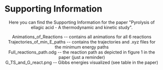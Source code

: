 # Supporting Information

<div align="center">

Here you can find the Supporting Information for the paper "Pyrolysis of ellagic acid - A thermodynamic and kinetic study".

Animations_of_Reactions     -- contains all animations for all 6 reactions <br>
Trajectories_of_min_E_paths -- contains the trajectories and .xyz files for the minimum energy paths <br>
Full_reactions_path.odg     -- the reaction path as depicted in figure 1 in the paper (just a reminder) <br>
G_TS_and_G_react.png        -- Gibbs energies visualized (see table in the paper)

</div>


